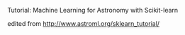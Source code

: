 Tutorial: Machine Learning for Astronomy with Scikit-learn

edited from 
http://www.astroml.org/sklearn_tutorial/

